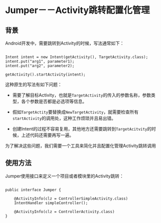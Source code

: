# Jumper－－Activity跳转配置化管理

## 背景

Android开发中，需要跳转到Activity的时候，写法通常如下：

<pre><code>
Intent intent = new Intent(getActivity(), TargetActivity.class);
intent.put("arg1", parameter1);
intent.put("arg2", parameter2);

getActivity().startActivity(intent);
</code></pre>

这种原生的写法有如下问题：

* 需要了解目标Activity，也就是`TargetActivity`的传入的参数名称，参数类型，各个参数是否都是必选项等信息。

* 假如`TargetActity`要替换成`NewTargetActivity`，就需要检查所有`startActivity`的调用处，这种工作烦琐并且易出错。

* 创建Intent的过程不容易复用，其他地方还需要跳转到`TargetAcitvity`的时候，上述代码还需要再写一遍。

为了解决这些问题，我们需要一个工具来简化并且配置化管理Activity跳转调用

## 使用方法

Jumper使用接口来定义一个项目或者模块里的Activity跳转：

<pre><code>
public interface Jumper {

    @ActivityInfo(clz = ControllerSimpleActivity.class)
    IntentHandler simpleController();

    @ActivityInfo(clz = ControllerActivity.class)
}
</code></pre>

